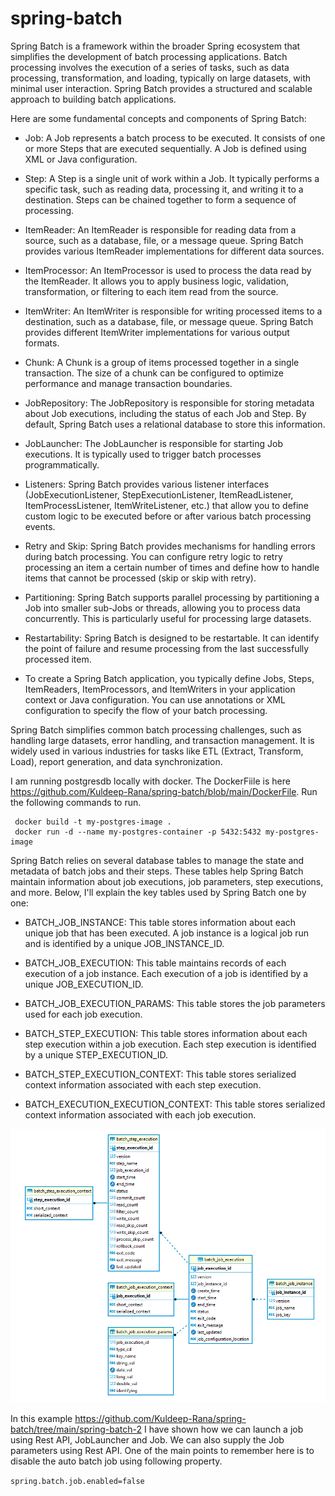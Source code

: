 # spring-batch
Spring Batch is a framework within the broader Spring ecosystem that simplifies the development of batch processing applications. Batch processing involves the execution of a series of tasks, such as data processing, transformation, and loading, typically on large datasets, with minimal user interaction. Spring Batch provides a structured and scalable approach to building batch applications.

Here are some fundamental concepts and components of Spring Batch:

* Job: A Job represents a batch process to be executed. It consists of one or more Steps that are executed sequentially. A Job is defined using XML or Java configuration.

* Step: A Step is a single unit of work within a Job. It typically performs a specific task, such as reading data, processing it, and writing it to a destination. Steps can be chained together to form a sequence of processing.

* ItemReader: An ItemReader is responsible for reading data from a source, such as a database, file, or a message queue. Spring Batch provides various ItemReader implementations for different data sources.

* ItemProcessor: An ItemProcessor is used to process the data read by the ItemReader. It allows you to apply business logic, validation, transformation, or filtering to each item read from the source.

* ItemWriter: An ItemWriter is responsible for writing processed items to a destination, such as a database, file, or message queue. Spring Batch provides different ItemWriter implementations for various output formats.

* Chunk: A Chunk is a group of items processed together in a single transaction. The size of a chunk can be configured to optimize performance and manage transaction boundaries.

* JobRepository: The JobRepository is responsible for storing metadata about Job executions, including the status of each Job and Step. By default, Spring Batch uses a relational database to store this information.

* JobLauncher: The JobLauncher is responsible for starting Job executions. It is typically used to trigger batch processes programmatically.

* Listeners: Spring Batch provides various listener interfaces (JobExecutionListener, StepExecutionListener, ItemReadListener, ItemProcessListener, ItemWriteListener, etc.) that allow you to define custom logic to be executed before or after various batch processing events.

* Retry and Skip: Spring Batch provides mechanisms for handling errors during batch processing. You can configure retry logic to retry processing an item a certain number of times and define how to handle items that cannot be processed (skip or skip with retry).

* Partitioning: Spring Batch supports parallel processing by partitioning a Job into smaller sub-Jobs or threads, allowing you to process data concurrently. This is particularly useful for processing large datasets.

* Restartability: Spring Batch is designed to be restartable. It can identify the point of failure and resume processing from the last successfully processed item.

* To create a Spring Batch application, you typically define Jobs, Steps, ItemReaders, ItemProcessors, and ItemWriters in your application context or Java configuration. You can use annotations or XML configuration to specify the flow of your batch processing.

Spring Batch simplifies common batch processing challenges, such as handling large datasets, error handling, and transaction management. It is widely used in various industries for tasks like ETL (Extract, Transform, Load), report generation, and data synchronization.

I am running postgresdb locally with docker. The DockerFiile is here https://github.com/Kuldeep-Rana/spring-batch/blob/main/DockerFile. Run the following commands to run. 
```
 docker build -t my-postgres-image .
 docker run -d --name my-postgres-container -p 5432:5432 my-postgres-image
```

Spring Batch relies on several database tables to manage the state and metadata of batch jobs and their steps. These tables help Spring Batch maintain information about job executions, job parameters, step executions, and more. Below, I'll explain the key tables used by Spring Batch one by one:
* BATCH_JOB_INSTANCE: This table stores information about each unique job that has been executed. A job instance is a logical job run and is identified by a unique JOB_INSTANCE_ID.

* BATCH_JOB_EXECUTION: This table maintains records of each execution of a job instance. Each execution of a job is identified by a unique JOB_EXECUTION_ID.

* BATCH_JOB_EXECUTION_PARAMS: This table stores the job parameters used for each job execution.

* BATCH_STEP_EXECUTION: This table stores information about each step execution within a job execution. Each step execution is identified by a unique STEP_EXECUTION_ID.

* BATCH_STEP_EXECUTION_CONTEXT: This table stores serialized context information associated with each step execution.

* BATCH_EXECUTION_EXECUTION_CONTEXT: This table stores serialized context information associated with each job execution.

 ![Spring batch config tables](https://github.com/Kuldeep-Rana/spring-batch/blob/main/spring-batch-tables.PNG)

In this example https://github.com/Kuldeep-Rana/spring-batch/tree/main/spring-batch-2 I have shown how we can launch a job using Rest API, JobLauncher and Job. We can also supply the Job parameters using Rest API. One of the main points to remember here is to disable the auto batch job using following property.  

``` spring.batch.job.enabled=false ```

